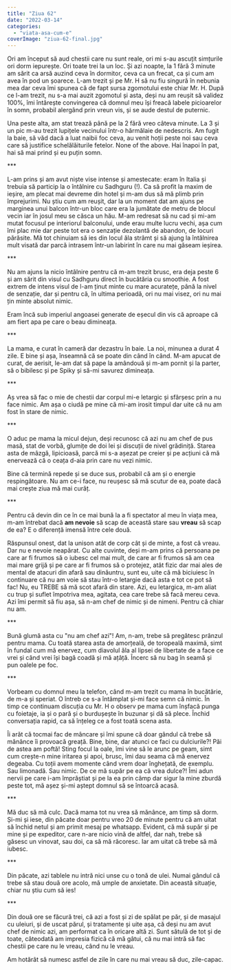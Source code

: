 ```yaml
---
title: "Ziua 62"
date: "2022-03-14"
categories: 
  - "viata-asa-cum-e"
coverImage: "ziua-62-final.jpg"
---
```


Ori am început să aud chestii care nu sunt reale, ori mi s-au ascuțit simțurile ori dorm iepurește. Ori toate trei la un loc. Și azi noapte, la 1 fără 3 minute am sărit ca arsă auzind ceva în dormitor, ceva ca un frecat, ca și cum am avea în pod un șoarece. L-am trezit și pe Mr. H să nu fiu singură în nebunia mea dar ceva îmi spunea că de fapt sursa zgomotului este chiar Mr. H. După ce l-am trezit, nu s-a mai auzit zgomotul și asta, deși nu am reușit să validez 100%, îmi întărește convingerea că domnul meu își freacă labele picioarelor în somn, probabil alergând prin vreun vis, și se aude destul de puternic.

Una peste alta, am stat trează până pe la 2 fără vreo câteva minute. La 3 și un pic m-au trezit lupițele vecinului într-o hărmălaie de nedescris. Am fugit la baie, să văd dacă a luat naibii foc ceva, au venit hoții peste noi sau ceva care să justifice schelălăiturile fetelor. None of the above. Hai înapoi în pat, hai să mai prind și eu puțin somn.

\*\*\*

L-am prins și am avut niște vise intense și amestecate: eram în Italia și trebuia să particip la o întâlnire cu Sadhguru (!). Ca să profit la maxim de ieșire, am plecat mai devreme din hotel și m-am dus să mă plimb prin împrejurimi. Nu știu cum am reușit, dar la un moment dat am ajuns pe marginea unui balcon într-un bloc care era la jumătate de metru de blocul vecin iar în josul meu se căsca un hău. M-am redresat să nu cad și mi-am mutat focusul pe interiorul balconului, unde erau multe lucru vechi, așa cum îmi plac mie dar peste tot era o senzație dezolantă de abandon, de locuri părăsite. Mă tot chinuiam să ies din locul ăla strâmt și să ajung la întâlnirea mult visată dar parcă intrasem într-un labirint în care nu mai găseam ieșirea.

\*\*\*

Nu am ajuns la nicio întâlnire pentru că m-am trezit brusc, era deja peste 6 și am sărit din visul cu Sadhguru direct în bucătăria cu smoothie. A fost extrem de intens visul de l-am ținut minte cu mare acuratețe, până la nivel de senzație, dar și pentru că, în ultima perioadă, ori nu mai visez, ori nu mai țin minte absolut nimic.

Eram încă sub imperiul angoasei generate de eșecul din vis că aproape că am fiert apa pe care o beau dimineața. 

\*\*\*

La mama, e curat în cameră dar dezastru în baie. La noi, minunea a durat 4 zile. E bine și așa, înseamnă că se poate din când în când. M-am apucat de curat, de aerisit, le-am dat să pape la amândouă și m-am pornit și la parter, să o bibilesc și pe Spiky și să-mi savurez dimineața.

\*\*\*

Aș vrea să fac o mie de chestii dar corpul mi-e letargic și sfârșesc prin a nu face nimic. Am așa o ciudă pe mine că mi-am irosit timpul dar uite că nu am fost în stare de nimic.

\*\*\*

O aduc pe mama la micul dejun, deși recunosc că azi nu am chef de pus masă, stat de vorbă, glumițe de doi lei și discuții de nivel grădiniță. Starea asta de mâzgă, lipicioasă, parcă mi s-a așezat pe creier și pe acțiuni că mă enervează că o ceața d-aia prin care nu vezi nimic.

Bine că termină repede și se duce sus, probabil că am și o energie respingătoare. Nu am ce-i face, nu reușesc să mă scutur de ea, poate dacă mai crește ziua mă mai curăț.

\*\*\*

Pentru că devin din ce în ce mai bună la a fi spectator al meu în viața mea, m-am întrebat dacă **am nevoie** să scap de această stare sau **vreau** să scap de ea? E o diferență imensă între cele două.

Răspunsul onest, dat la unison atât de corp cât și de minte, a fost că vreau. Dar nu e nevoie neapărat. Cu alte cuvinte, deși m-am prins că persoana pe care ar fi frumos să o iubesc cel mai mult, de care ar fi frumos să am cea mai mare grijă și pe care ar fi frumos să o protejez, atât fizic dar mai ales de mental de atacuri din afară sau dinăuntru, sunt eu, uite că mă biciuiesc în continuare că nu am voie să stau într-o letargie dacă asta e tot ce pot să fac! Nu, eu TREBE să mă scot afară din stare. Azi, eu letargica, m-am aliat cu trup și suflet împotriva mea, agitata, cea care trebe să facă mereu ceva. Azi îmi permit să fiu așa, să n-am chef de nimic și de nimeni. Pentru că chiar nu am.

\*\*\*

Bună glumă asta cu "nu am chef azi"! Am, n-am, trebe să pregătesc prânzul pentru mama. Cu toată starea asta de amorțeală, de toropeală maximă, simt în fundal cum mă enervez, cum diavolul ăla al lipsei de libertate de a face ce vrei și când vrei își bagă coadă și mă ațâță. Încerc să nu bag în seamă și pun oalele pe foc. 

\*\*\*

Vorbeam cu domnul meu la telefon, când m-am trezit cu mama în bucătărie, de m-a și speriat. O întreb ce s-a întâmplat și-mi face semn că nimic. În timp ce continuam discuția cu Mr. H o observ pe mama cum înșfacă punga cu foietaje, ia și o pară și o burdușește în buzunar și dă să plece. Închid conversația rapid, ca să înțeleg ce a fost toată scena asta. 

Îi arăt că tocmai fac de mâncare și îmi spune că doar gândul că trebe să mănânce îi provoacă greață. Bine, bine, dar atunci ce faci cu dulciurile?! Păi de astea am poftă! Sting focul la oale, îmi vine să le arunc pe geam, simt cum crește-n mine iritarea și apoi, brusc, îmi dau seama că mă enervez degeaba. Cu toții avem momente când vrem doar înghețată, de exemplu. Sau limonadă. Sau nimic. De ce mă supăr pe ea că vrea dulce?! Îmi adun nervii pe care i-am împrăștiat și pe la ea prin câmp dar sigur la mine zburdă peste tot, mă așez și-mi aștept domnul să se întoarcă acasă. 

\*\*\*

Mă duc să mă culc. Dacă mama tot nu vrea să mănânce, am timp să dorm. Și-mi și iese, din păcate doar pentru vreo 20 de minute pentru că am uitat să închid netul și am primit mesaj pe whatsapp. Evident, că mă supăr și pe mine și pe expeditor, care n-are nicio vină de altfel, dar nah, trebe să găsesc un vinovat, sau doi, ca să mă răcoresc. Iar am uitat că trebe să mă iubesc.

\*\*\*

Din păcate, azi tablele nu intră nici unse cu o tonă de ulei. Numai gândul că trebe să stau două ore acolo, mă umple de anxietate. Din această situație, chiar nu știu cum să ies! 

\*\*\*

Din două ore se făcură trei, că azi a fost și zi de spălat pe păr, și de masajul cu uleiuri, și de uscat părul, și tratamente și uite așa, că deși nu am avut chef de nimic azi, am performat ca în oricare altă zi. Sunt sătulă de tot și de toate, câteodată am impresia fizică că mă gâtui, că nu mai intră să fac chestii pe care nu le vreau, când nu le vreau.

Am hotărât să numesc astfel de zile în care nu mai vreau să duc, zile-capac.
